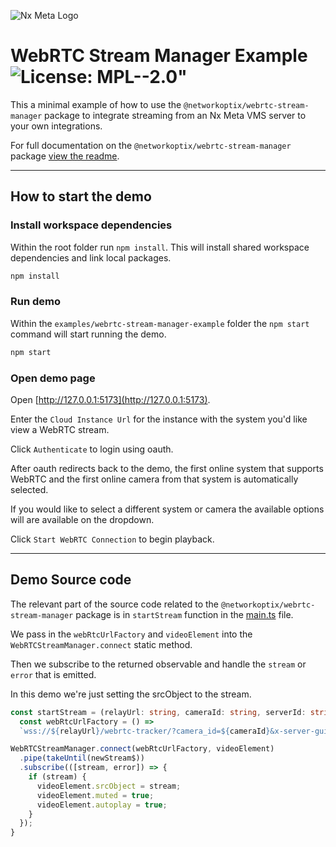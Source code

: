 ![Nx Meta Logo](https://meta.nxvms.com/static/images/logo.png)

# WebRTC Stream Manager Example ![License: MPL--2.0"](https://img.shields.io/badge/License-MPL--2.0-yellow.svg)

This a minimal example of how to use the `@networkoptix/webrtc-stream-manager` package to integrate streaming from an Nx Meta VMS server to your own integrations.

For full documentation on the `@networkoptix/webrtc-stream-manager` package [view the readme](../../packages/webrtc-stream-manager/README.md).

---

## How to start the demo

### Install workspace dependencies

Within the root folder run `npm install`. This will install shared workspace dependencies and link local packages.

```sh
npm install
```

### Run demo

Within the `examples/webrtc-stream-manager-example` folder the `npm start` command will start running the demo.

```sh
npm start
```

### Open demo page

Open [http://127.0.0.1:5173](http://127.0.0.1:5173).

Enter the `Cloud Instance Url` for the instance with the system you'd like view a WebRTC stream.

Click `Authenticate` to login using oauth.

After oauth redirects back to the demo, the first online system that supports WebRTC and the first online camera
from that system is automatically selected.

If you would like to select a different system or camera the available options will are available on the dropdown.

Click `Start WebRTC Connection` to begin playback.

---

## Demo Source code

The relevant part of the source code related to the `@networkoptix/webrtc-stream-manager` package is in `startStream` function in the [main.ts](./src/main.ts) file.

We pass in the `webRtcUrlFactory` and `videoElement` into the `WebRTCStreamManager.connect` static method.

Then we subscribe to the returned observable and handle the `stream` or `error` that is emitted.

In this demo we're just setting the srcObject to the stream.

```typescript
const startStream = (relayUrl: string, cameraId: string, serverId: string) => {
  const webRtcUrlFactory = () =>
  `wss://${relayUrl}/webrtc-tracker/?camera_id=${cameraId}&x-server-guid=${serverId}`;

WebRTCStreamManager.connect(webRtcUrlFactory, videoElement)
  .pipe(takeUntil(newStream$))
  .subscribe(([stream, error]) => {
    if (stream) {
      videoElement.srcObject = stream;
      videoElement.muted = true;
      videoElement.autoplay = true;
    }
  });
}
```
